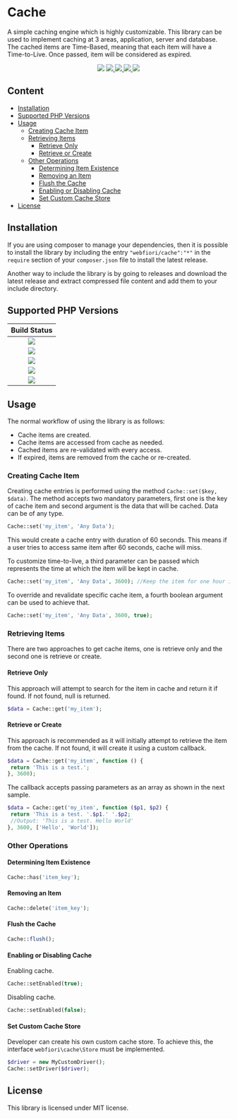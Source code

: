 # Cache
A simple caching engine which is highly customizable. This library can be used to implement caching at 3 areas, application, server and database. The cached items are Time-Based, meaning that each item will have a Time-to-Live. Once passed, item will be considered as expired.

<p align="center">
  <a href="https://github.com/WebFiori/cache/actions"><img src="https://github.com/WebFiori/cache/actions/workflows/php84.yml/badge.svg?branch=main"></a>
  <a href="https://codecov.io/gh/WebFiori/cache">
    <img src="https://codecov.io/gh/WebFiori/cache/branch/main/graph/badge.svg" />
  </a>
  <a href="https://sonarcloud.io/dashboard?id=WebFiori_cache">
      <img src="https://sonarcloud.io/api/project_badges/measure?project=WebFiori_cache&metric=alert_status" />
  </a>
  <a href="https://github.com/WebFiori/cache/releases">
      <img src="https://img.shields.io/github/release/WebFiori/cache.svg?label=latest" />
  </a>
  <a href="https://packagist.org/packages/webfiori/cache">
      <img src="https://img.shields.io/packagist/dt/webfiori/cache?color=light-green">
  </a>
</p>


## Content
- [Installation](#installation)
- [Supported PHP Versions](#supported-php-versions)
- [Usage](usage)
  - [Creating Cache Item](#creating-cache-item)
  - [Retrieving Items](#retrieving-items)
    - [Retrieve Only](#retrieve-only)
    - [Retrieve or Create](#retrieve-or-create)
  - [Other Operations](#other-operations)
    - [Determining Item Existence](#determining-item-existence)
    - [Removing an Item](#removing-an-item)
    - [Flush the Cache](#flush-the-cache)
    - [Enabling or Disabling Cache](#enabling-or-disabling-cache)
    - [Set Custom Cache Store](#set-custom-cache-store)
- [License](#license)

## Installation
If you are using composer to manage your dependencies, then it is possible to install the library by including the entry `"webfiori/cache":"*"` in the `require` section of your `composer.json` file to install the latest release.

Another way to include the library is by going to releases and download the latest release and extract compressed file content and add them to your include directory.

## Supported PHP Versions
|                                                                                        Build Status                                                                                        |
|:------------------------------------------------------------------------------------------------------------------------------------------------------------------------------------------:|
| <a target="_blank" href="https://github.com/WebFiori/cache/actions/workflows/php80.yml"><img src="https://github.com/WebFiori/cache/actions/workflows/php80.yml/badge.svg?branch=main"></a>  |
| <a target="_blank" href="https://github.com/WebFiori/cache/actions/workflows/php81.yml"><img src="https://github.com/WebFiori/cache/actions/workflows/php81.yml/badge.svg?branch=main"></a>  |
| <a target="_blank" href="https://github.com/WebFiori/cache/actions/workflows/php82.yml"><img src="https://github.com/WebFiori/cache/actions/workflows/php82.yml/badge.svg?branch=main"></a>  |
| <a target="_blank" href="https://github.com/WebFiori/cache/actions/workflows/php83.yml"><img src="https://github.com/WebFiori/cache/actions/workflows/php83.yml/badge.svg?branch=main"></a>  |
| <a target="_blank" href="https://github.com/WebFiori/cache/actions/workflows/php84.yml"><img src="https://github.com/WebFiori/cache/actions/workflows/php84.yml/badge.svg?branch=main"></a>  |
## Usage
The normal workflow of using the library is as follows:
* Cache items are created.
* Cache items are accessed from cache as needed.
* Cached items are re-validated with every access.
* If expired, items are removed from the cache or re-created.

### Creating Cache Item
Creating cache entries is performed using the method `Cache::set($key, $data)`. The method accepts two mandatory parameters, first one is the key of cache item and second argument is the data that will be cached. Data can be of any type.

```php
Cache::set('my_item', 'Any Data');
```

This would create a cache entry with duration of 60 seconds. This means if a user tries to access same item after 60 seconds, cache will miss.

To customize time-to-live, a third parameter can be passed which represents the time at which the item will be kept in cache.

```php
Cache::set('my_item', 'Any Data', 3600); //Keep the item for one hour in the cache.
```

To override and revalidate specific cache item, a fourth boolean argument can be used to achieve that.

```php
Cache::set('my_item', 'Any Data', 3600, true);
```

### Retrieving Items
There are two approaches to get cache items, one is retrieve only and the second one is retrieve or create.

#### Retrieve Only
This approach will attempt to search for the item in cache and return it if found. If not found, null is returned.

```php
$data = Cache::get('my_item');
```

#### Retrieve or Create
This approach is recommended as it will initially attempt to retrieve the item from the cache. If not found, it will create it using a custom callback.

```php
$data = Cache::get('my_item', function () {
 return 'This is a test.';
}, 3600);
```

The callback accepts passing parameters as an array as shown in the next sample.

```php
$data = Cache::get('my_item', function ($p1, $p2) {
 return 'This is a test. '.$p1.' '.$p2;
 //Output: 'This is a test. Hello World'
}, 3600, ['Hello', 'World']);
```

### Other Operations

#### Determining Item Existence
```php
Cache::has('item_key');
```

#### Removing an Item
```php
Cache::delete('item_key');
```

#### Flush the Cache
```php
Cache::flush();
```

#### Enabling or Disabling Cache
Enabling cache.
```php
Cache::setEnabled(true);
```

Disabling cache.
```php
Cache::setEnabled(false);
```

#### Set Custom Cache Store
Developer can create his own custom cache store. To achieve this, the interface `webfiori\cache\Store` must be implemented.

```php
$driver = new MyCustomDriver();
Cache::setDriver($driver);
```

## License
This library is licensed under MIT license.
